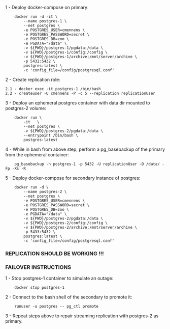 1 - Deploy docker-compose on primary:

        docker run -d -it \
            --name postgres-1 \
            --net postgres \
            -e POSTGRES_USER=cmennens \
            -e POSTGRES_PASSWORD=secret \
            -e POSTGRES_DB=zoo \
            -e PGDATA="/data" \
            -v ${PWD}/postgres-1/pgdata:/data \
            -v ${PWD}/postgres-1/config:/config \
            -v ${PWD}/postgres-1/archive:/mnt/server/archive \
            -p 5432:5432 \
            postgres:latest \
            -c 'config_file=/config/postgresql.conf'

2 - Create replication role:

    2.1 - docker exec -it postgres-1 /bin/bash
    2.2 - createuser -U cmennens -P -c 5 --replication replicationUser

3 - Deploy an ephemeral postgres container with data dir mounted to postgres-2 volume:

        docker run \
            -it   \
            --net postgres \
            -v ${PWD}/postgres-2/pgdata:/data \
            --entrypoint /bin/bash \
            postgres:latest

4 - While in bash from above step, perform a pg_basebackup of the primary from the ephemeral container:

        pg_basebackup -h postgres-1 -p 5432 -U replicationUser -D /data/ -Fp -Xs -R

5 - Deploy docker-compose for secondary instance of postgres:

        docker run -d \
            --name postgres-2 \
            --net postgres \
            -e POSTGRES_USER=cmennens \
            -e POSTGRES_PASSWORD=secret \
            -e POSTGRES_DB=zoo \
            -e PGDATA="/data" \
            -v ${PWD}/postgres-2/pgdata:/data \
            -v ${PWD}/postgres-2/config:/config \
            -v ${PWD}/postgres-2/archive:/mnt/server/archive \
            -p 5433:5432 \
            postgres:latest \
            -c 'config_file=/config/postgresql.conf'

### REPLICATION SHOULD BE WORKING !!! ###

### FAILOVER INSTRUCTIONS ###

1 - Stop postgres-1 container to simulate an outage:

        docker stop postgres-1

2 - Connect to the bash shell of the secondary to promote it:

        runuser -u postgres -- pg_ctl promote

3 - Repeat steps above to repair streaming replication with postgres-2 as primary.
